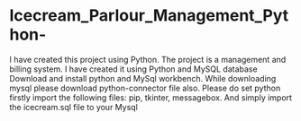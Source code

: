 # Icecream_Parlour_Management_Python-
I have created this project using Python. The project is a management and billing  system. I have created it using Python and MySQL database 
Download and install python and MySql workbench.
While downloading mysql please download python-connector file also.
Please do set python firstly import the following files:
pip, tkinter, messagebox.
And simply import the icecream.sql file to your Mysql
